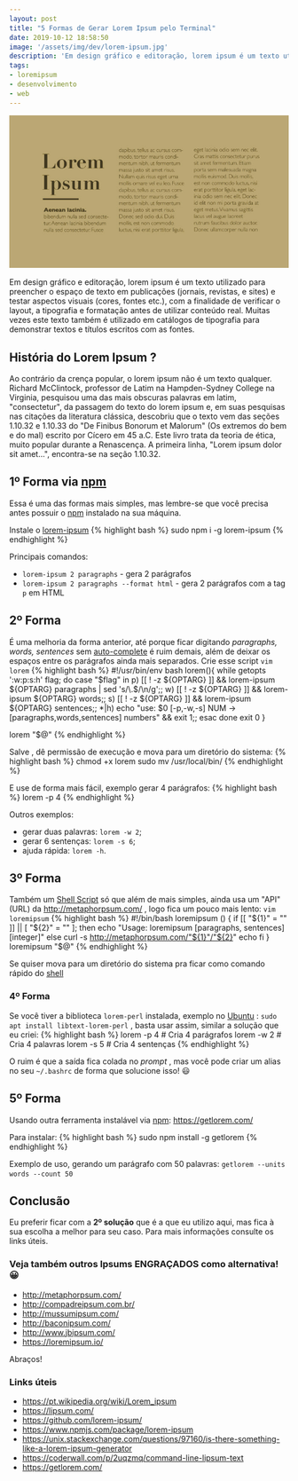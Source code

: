 ```yaml
---
layout: post
title: "5 Formas de Gerar Lorem Ipsum pelo Terminal"
date: 2019-10-12 18:58:50
image: '/assets/img/dev/lorem-ipsum.jpg'
description: 'Em design gráfico e editoração, lorem ipsum é um texto utilizado para preencher o espaço de texto em publicações.'
tags:
- loremipsum
- desenvolvimento
- web
---
```


![5 Formas de Gerar Lorem Ipsum pelo Terminal](/assets/img/dev/lorem-ipsum.jpg)

Em design gráfico e editoração, lorem ipsum é um texto utilizado para preencher o espaço de texto em publicações (jornais, revistas, e sites) e testar aspectos visuais (cores, fontes etc.), com a finalidade de verificar o layout, a tipografia e formatação antes de utilizar conteúdo real. Muitas vezes este texto também é utilizado em catálogos de tipografia para demonstrar textos e títulos escritos com as fontes.

## História do Lorem Ipsum ?

Ao contrário da crença popular, o lorem ipsum não é um texto qualquer. Richard McClintock, professor de Latim na Hampden-Sydney College na Virginia, pesquisou uma das mais obscuras palavras em latim, "consectetur", da passagem do texto do lorem ipsum e, em suas pesquisas nas citações da literatura clássica, descobriu que o texto vem das seções 1.10.32 e 1.10.33 do "De Finibus Bonorum et Malorum" (Os extremos do bem e do mal) escrito por Cícero em 45 a.C. Este livro trata da teoria de ética, muito popular durante a Renascença. A primeira linha, "Lorem ipsum dolor sit amet...", encontra-se na seção 1.10.32.

## 1º Forma via [npm](https://www.npmjs.com/)

Essa é uma das formas mais simples, mas lembre-se que você precisa antes possuir o [npm](https://www.npmjs.com/) instalado na sua máquina.

Instale o [lorem-ipsum](https://www.npmjs.com/package/lorem-ipsum)
{% highlight bash %}
sudo npm i -g lorem-ipsum
{% endhighlight %}

Principais comandos:
+ `lorem-ipsum 2 paragraphs` - gera 2 parágrafos
+ `lorem-ipsum 2 paragraphs --format html` - gera 2 parágrafos com a tag `p` em HTML

## 2º Forma

É uma melhoria da forma anterior, até porque ficar digitando *paragraphs, words, sentences* sem [auto-complete](https://terminalroot.com.br/2019/09/como-funciona-o-auto-complete-no-shell-gnulinux.html) é ruim demais, além de deixar os espaços entre os parágrafos ainda mais separados. Crie esse script `vim lorem`
{% highlight bash %}
#!/usr/bin/env bash
lorem(){
        while getopts ':w:p:s:h' flag; do
                case "$flag" in
                        p) [[ ! -z ${OPTARG} ]] && lorem-ipsum ${OPTARG} paragraphs | sed 's/\.$/\n/g';;
                        w) [[ ! -z ${OPTARG} ]] && lorem-ipsum ${OPTARG} words;;
                        s) [[ ! -z ${OPTARG} ]] && lorem-ipsum ${OPTARG} sentences;;
                        *|h) echo "use: $0 [-p,-w,-s] NUM → [paragraphs,words,sentences] numbers" && exit 1;;
                esac
        done
	exit 0
}

lorem "$@"
{% endhighlight %}

Salve , dê permissão de execução e mova para um diretório do sistema:
{% highlight bash %}
chmod +x lorem
sudo mv /usr/local/bin/
{% endhighlight %}

E use de forma mais fácil, exemplo gerar 4 parágrafos: 
{% highlight bash %}
lorem -p 4
{% endhighlight %}

Outros exemplos: 
- gerar duas palavras: `lorem -w 2`;
- gerar 6 sentenças: `lorem -s 6`;
- ajuda rápida: `lorem -h`.

<script async src="https://pagead2.googlesyndication.com/pagead/js/adsbygoogle.js"></script>
<!-- Informat -->
<ins class="adsbygoogle"
     style="display:block"
     data-ad-client="ca-pub-2838251107855362"
     data-ad-slot="2327980059"
     data-ad-format="auto"
     data-full-width-responsive="true"></ins>
<script>
(adsbygoogle = window.adsbygoogle || []).push({});
</script>

## 3º Forma

Também um [Shell Script](https://terminalroot.com.br/shell) só que além de mais simples, ainda usa um "API"(URL) da <http://metaphorpsum.com/> , logo fica um pouco mais lento: `vim loremipsum`
{% highlight bash %}
#!/bin/bash
loremipsum () {
	if [[ "${1}" = "" ]] || [ "${2}" = "" ]; then
		echo "Usage: loremipsum [paragraphs, sentences] [integer]"
	else
		curl -s http://metaphorpsum.com/"${1}"/"${2}"
		echo
	fi
}
loremipsum "$@"
{% endhighlight %}

Se quiser mova para um diretório do sistema pra ficar como comando rápido do [shell](https://terminalroot.com.br/bash)

### 4º Forma

Se você tiver a biblioteca `lorem-perl` instalada, exemplo no [Ubuntu](https://terminalroot.com.br/2019/10/remaster-ubuntu-buntuwm-linux.html) : `sudo apt install libtext-lorem-perl` , basta usar assim, similar a solução que eu criei:
{% highlight bash %}
lorem -p 4 # Cria 4 parágrafos
lorem -w 2 # Cria 4 palavras
lorem -s 5 # Cria 4 sentenças
{% endhighlight %}

O ruim é que a saída fica colada no *prompt* , mas você pode criar um alias no seu `~/.bashrc` de forma que solucione isso! 😃️

<script async src="https://pagead2.googlesyndication.com/pagead/js/adsbygoogle.js"></script>
<!-- Informat -->
<ins class="adsbygoogle"
     style="display:block"
     data-ad-client="ca-pub-2838251107855362"
     data-ad-slot="2327980059"
     data-ad-format="auto"
     data-full-width-responsive="true"></ins>
<script>
(adsbygoogle = window.adsbygoogle || []).push({});
</script>

## 5º Forma

Usando outra ferramenta instalável via [npm](https://www.npmjs.com/): <https://getlorem.com/>

Para instalar:
{% highlight bash %}
sudo npm install -g getlorem
{% endhighlight %}

Exemplo de uso, gerando um parágrafo com 50 palavras: `getlorem --units words --count 50`

## Conclusão

Eu preferir ficar com a **2º solução** que é a que eu utilizo aqui, mas fica à sua escolha a melhor para seu caso. Para mais informações consulte os links úteis.

### Veja também outros Ipsums ENGRAÇADOS como alternativa! 😀️
+ <http://metaphorpsum.com/>
+ <http://compadreipsum.com.br/>
+ <http://mussumipsum.com/>
+ <http://baconipsum.com/>
+ <http://www.jbipsum.com/>
+ <https://loremipsum.io/>

Abraços!

### Links úteis

+ <https://pt.wikipedia.org/wiki/Lorem_ipsum>
+ <https://lipsum.com/>
+ <https://github.com/lorem-ipsum/>
+ <https://www.npmjs.com/package/lorem-ipsum>
+ <https://unix.stackexchange.com/questions/97160/is-there-something-like-a-lorem-ipsum-generator>
+ <https://coderwall.com/p/2uqzmq/command-line-lipsum-text>
+ <https://getlorem.com/>
    
